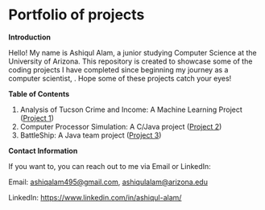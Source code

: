 # Portfolio of projects

**Introduction**

Hello! My name is Ashiqul Alam, a junior studying Computer Science at the University of Arizona. This repository is created to showcase some of the coding projects I have completed since beginning my journey as a computer scientist, . Hope some of these projects catch your eyes!

**Table of Contents**

1. Analysis of Tucson Crime and Income: A Machine Learning Project ([Project 1](https://github.com/Ash-Triple9/portfolio_of_projects/tree/eb3e66c8f99dd2eca3b77f66987535a050c958d6/Project%201))
2. Computer Processor Simulation: A C/Java project ([Project 2](https://github.com/Ash-Triple9/portfolio_of_projects/tree/75db0254685a2c7d020825d72f9f7f419ed69ced/Project%202))
3. BattleShip: A Java team project ([Project 3](https://github.com/Ash-Triple9/portfolio_of_projects/tree/b495d785e474eab42aef143e6181e3e87b530aae/Project%203))

**Contact Information**

If you want to, you can reach out to me via Email or LinkedIn:

Email: ashiqalam495@gmail.com, ashiqulalam@arizona.edu

LinkedIn: https://www.linkedin.com/in/ashiqul-alam/
